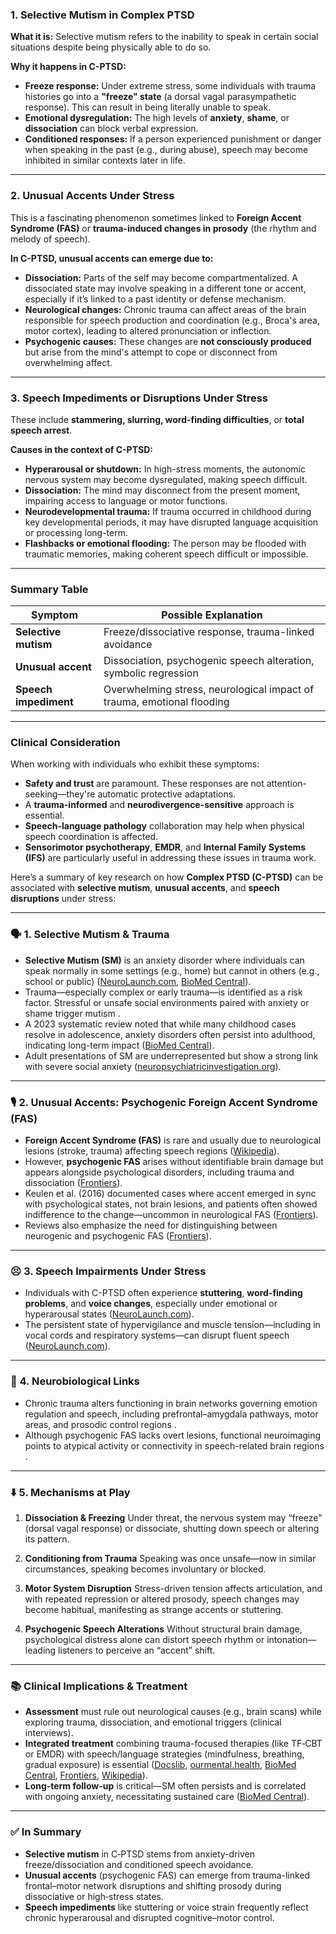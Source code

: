 
### 1. **Selective Mutism in Complex PTSD**

**What it is:** Selective mutism refers to the inability to speak in certain social situations despite being physically able to do so.

**Why it happens in C-PTSD:**

* **Freeze response:** Under extreme stress, some individuals with trauma histories go into a **"freeze" state** (a dorsal vagal parasympathetic response). This can result in being literally unable to speak.
* **Emotional dysregulation:** The high levels of **anxiety**, **shame**, or **dissociation** can block verbal expression.
* **Conditioned responses:** If a person experienced punishment or danger when speaking in the past (e.g., during abuse), speech may become inhibited in similar contexts later in life.

---

### 2. **Unusual Accents Under Stress**

This is a fascinating phenomenon sometimes linked to **Foreign Accent Syndrome (FAS)** or **trauma-induced changes in prosody** (the rhythm and melody of speech).

**In C-PTSD, unusual accents can emerge due to:**

* **Dissociation:** Parts of the self may become compartmentalized. A dissociated state may involve speaking in a different tone or accent, especially if it’s linked to a past identity or defense mechanism.
* **Neurological changes:** Chronic trauma can affect areas of the brain responsible for speech production and coordination (e.g., Broca's area, motor cortex), leading to altered pronunciation or inflection.
* **Psychogenic causes:** These changes are **not consciously produced** but arise from the mind's attempt to cope or disconnect from overwhelming affect.

---

### 3. **Speech Impediments or Disruptions Under Stress**

These include **stammering, slurring, word-finding difficulties**, or **total speech arrest**.

**Causes in the context of C-PTSD:**

* **Hyperarousal or shutdown:** In high-stress moments, the autonomic nervous system may become dysregulated, making speech difficult.
* **Dissociation:** The mind may disconnect from the present moment, impairing access to language or motor functions.
* **Neurodevelopmental trauma:** If trauma occurred in childhood during key developmental periods, it may have disrupted language acquisition or processing long-term.
* **Flashbacks or emotional flooding:** The person may be flooded with traumatic memories, making coherent speech difficult or impossible.

---

### Summary Table

| Symptom               | Possible Explanation                                                   |
| --------------------- | ---------------------------------------------------------------------- |
| **Selective mutism**  | Freeze/dissociative response, trauma-linked avoidance                  |
| **Unusual accent**    | Dissociation, psychogenic speech alteration, symbolic regression       |
| **Speech impediment** | Overwhelming stress, neurological impact of trauma, emotional flooding |

---

### Clinical Consideration

When working with individuals who exhibit these symptoms:

* **Safety and trust** are paramount. These responses are not attention-seeking—they're automatic protective adaptations.
* A **trauma-informed** and **neurodivergence-sensitive** approach is essential.
* **Speech-language pathology** collaboration may help when physical speech coordination is affected.
* **Sensorimotor psychotherapy**, **EMDR**, and **Internal Family Systems (IFS)** are particularly useful in addressing these issues in trauma work.

Here’s a summary of key research on how **Complex PTSD (C-PTSD)** can be associated with **selective mutism**, **unusual accents**, and **speech disruptions** under stress:

---

### 🗣️ 1. Selective Mutism & Trauma

* **Selective Mutism (SM)** is an anxiety disorder where individuals can speak normally in some settings (e.g., home) but cannot in others (e.g., school or public) ([NeuroLaunch.com][1], [BioMed Central][2]).
* Trauma—especially complex or early trauma—is identified as a risk factor. Stressful or unsafe social environments paired with anxiety or shame trigger mutism .
* A 2023 systematic review noted that while many childhood cases resolve in adolescence, anxiety disorders often persist into adulthood, indicating long-term impact ([BioMed Central][2]).
* Adult presentations of SM are underrepresented but show a strong link with severe social anxiety ([neuropsychiatricinvestigation.org][3]).

---

### 🎙️ 2. Unusual Accents: Psychogenic Foreign Accent Syndrome (FAS)

* **Foreign Accent Syndrome (FAS)** is rare and usually due to neurological lesions (stroke, trauma) affecting speech regions ([Wikipedia][4]).
* However, **psychogenic FAS** arises without identifiable brain damage but appears alongside psychological disorders, including trauma and dissociation ([Frontiers][5]).
* Keulen et al. (2016) documented cases where accent emerged in sync with psychological states, not brain lesions, and patients often showed indifference to the change—uncommon in neurological FAS ([Frontiers][5]).
* Reviews also emphasize the need for distinguishing between neurogenic and psychogenic FAS ([Frontiers][5]).

---

### 😣 3. Speech Impairments Under Stress

* Individuals with C-PTSD often experience **stuttering**, **word-finding problems**, and **voice changes**, especially under emotional or hyperarousal states ([NeuroLaunch.com][1]).
* The persistent state of hypervigilance and muscle tension—including in vocal cords and respiratory systems—can disrupt fluent speech ([NeuroLaunch.com][1]).

---

### 🧠 4. Neurobiological Links

* Chronic trauma alters functioning in brain networks governing emotion regulation and speech, including prefrontal–amygdala pathways, motor areas, and prosodic control regions .
* Although psychogenic FAS lacks overt lesions, functional neuroimaging points to atypical activity or connectivity in speech-related brain regions .

---

### ⬇️ 5. Mechanisms at Play

1. **Dissociation & Freezing**
   Under threat, the nervous system may “freeze” (dorsal vagal response) or dissociate, shutting down speech or altering its pattern.

2. **Conditioning from Trauma**
   Speaking was once unsafe—now in similar circumstances, speaking becomes involuntary or blocked.

3. **Motor System Disruption**
   Stress-driven tension affects articulation, and with repeated repression or altered prosody, speech changes may become habitual, manifesting as strange accents or stuttering.

4. **Psychogenic Speech Alterations**
   Without structural brain damage, psychological distress alone can distort speech rhythm or intonation—leading listeners to perceive an “accent” shift.

---

### 📚 Clinical Implications & Treatment

* **Assessment** must rule out neurological causes (e.g., brain scans) while exploring trauma, dissociation, and emotional triggers (clinical interviews).
* **Integrated treatment** combining trauma-focused therapies (like TF‑CBT or EMDR) with speech/language strategies (mindfulness, breathing, gradual exposure) is essential ([Docslib][6], [ourmental.health][7], [BioMed Central][2], [Frontiers][5], [Wikipedia][4]).
* **Long‑term follow-up** is critical—SM often persists and is correlated with ongoing anxiety, necessitating sustained care ([BioMed Central][2]).

---

### ✅ In Summary

* **Selective mutism** in C‑PTSD stems from anxiety-driven freeze/dissociation and conditioned speech avoidance.
* **Unusual accents** (psychogenic FAS) can emerge from trauma-linked frontal–motor network disruptions and shifting prosody during dissociative or high‑stress states.
* **Speech impediments** like stuttering or voice strain frequently reflect chronic hyperarousal and disrupted cognitive–motor control.

[1]: https://neurolaunch.com/complex-ptsd-speech-problems/?utm_source=chatgpt.com "Complex PTSD and Speech Problems Explained - NeuroLaunch.com"
[2]: https://bmcpsychiatry.biomedcentral.com/articles/10.1186/s12888-023-05279-6?utm_source=chatgpt.com "Long-term outcomes of selective mutism: a systematic literature review"
[3]: https://neuropsychiatricinvestigation.org/Content/files/sayilar/381/NI_20230015_nlm_new_indd.pdf?utm_source=chatgpt.com "Selective Mutism in Adults: A Case Study"
[4]: https://en.wikipedia.org/wiki/Foreign_accent_syndrome?utm_source=chatgpt.com "Foreign accent syndrome"
[5]: https://www.frontiersin.org/journals/human-neuroscience/articles/10.3389/fnhum.2016.00143/full?utm_source=chatgpt.com "Psychogenic Foreign Accent Syndrome: A New Case - Frontiers"
[6]: https://docslib.org/doc/756099/psychogenic-foreign-accent-syndrome?utm_source=chatgpt.com "Psychogenic Foreign Accent Syndrome - DocsLib"
[7]: https://www.ourmental.health/trauma/11-tips-for-coping-with-ptsd-related-selective-mutism?utm_source=chatgpt.com "11 Tips for Coping with PTSD-Related Selective Mutism"

